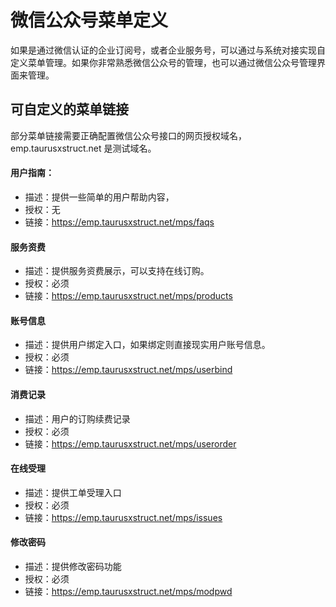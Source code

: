 # 微信公众号菜单定义

如果是通过微信认证的企业订阅号，或者企业服务号，可以通过与系统对接实现自定义菜单管理。如果你非常熟悉微信公众号的管理，也可以通过微信公众号管理界面来管理。

## 可自定义的菜单链接

部分菜单链接需要正确配置微信公众号接口的网页授权域名，emp.taurusxstruct.net 是测试域名。

#### 用户指南：

- 描述：提供一些简单的用户帮助内容，
- 授权：无
- 链接：https://emp.taurusxstruct.net/mps/faqs

#### 服务资费

- 描述：提供服务资费展示，可以支持在线订购。
- 授权：必须
- 链接：https://emp.taurusxstruct.net/mps/products

#### 账号信息

- 描述：提供用户绑定入口，如果绑定则直接现实用户账号信息。
- 授权：必须
- 链接：https://emp.taurusxstruct.net/mps/userbind

#### 消费记录

- 描述：用户的订购续费记录
- 授权：必须
- 链接：https://emp.taurusxstruct.net/mps/userorder

#### 在线受理

- 描述：提供工单受理入口
- 授权：必须
- 链接：https://emp.taurusxstruct.net/mps/issues

#### 修改密码

- 描述：提供修改密码功能
- 授权：必须
- 链接：https://emp.taurusxstruct.net/mps/modpwd










